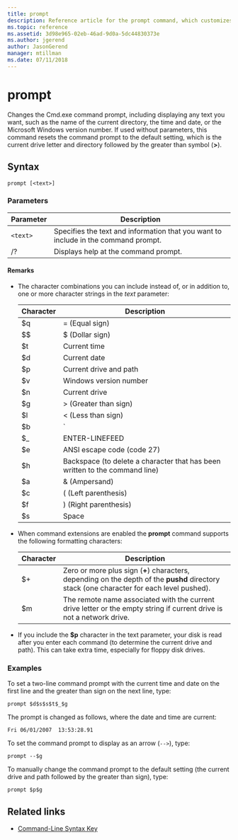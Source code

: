 ```yaml
---
title: prompt
description: Reference article for the prompt command, which customizes your Cmd.exe command prompt.
ms.topic: reference
ms.assetid: 3d98e965-02eb-46ad-9d0a-5dc44830373e
ms.author: jgerend
author: JasonGerend
manager: mtillman
ms.date: 07/11/2018
---
```


# prompt

Changes the Cmd.exe command prompt, including displaying any text you want, such as the name of the current directory, the time and date, or the Microsoft Windows version number. If used without parameters, this command resets the command prompt to the default setting, which is the current drive letter and directory followed by the greater than symbol (**>**).

## Syntax

```
prompt [<text>]
```

### Parameters

| Parameter | Description |
|--|--|
| `<text>` | Specifies the text and information that you want to include in the command prompt. |
| /? | Displays help at the command prompt. |

#### Remarks

- The character combinations you can include instead of, or in addition to, one or more character strings in the *text* parameter:

    | Character | Description |
    |--|--|
    | $q | = (Equal sign) |
    | $$ | $ (Dollar sign) |
    | $t | Current time |
    | $d | Current date |
    | $p | Current drive and path |
    | $v | Windows version number |
    | $n | Current drive |
    | $g | > (Greater than sign) |
    | $l | < (Less than sign) |
    | $b | `|` (Pipe symbol) |
    | $_ | ENTER-LINEFEED |
    | $e | ANSI escape code (code 27) |
    | $h | Backspace (to delete a character that has been written to the command line) |
    | $a | & (Ampersand) |
    | $c | ( (Left parenthesis) |
    | $f | ) (Right parenthesis) |
    | $s | Space |

- When command extensions are enabled the **prompt** command supports the following formatting characters:

    | Character | Description |
    |--|--|
    | $+ | Zero or more plus sign (**+**) characters, depending on the depth of the **pushd** directory stack (one character for each level pushed). |
    | $m | The remote name associated with the current drive letter or the empty string if current drive is not a network drive. |

- If you include the **$p** character in the text parameter, your disk is read after you enter each command (to determine the current drive and path). This can take extra time, especially for floppy disk drives.

### Examples

To set a two-line command prompt with the current time and date on the first line and the greater than sign on the next line, type:

```
prompt $d$s$s$t$_$g
```

The prompt is changed as follows, where the date and time are current:

```
Fri 06/01/2007  13:53:28.91
```

To set the command prompt to display as an arrow (`-->`), type:

```
prompt --$g
```

To manually change the command prompt to the default setting (the current drive and path followed by the greater than sign), type:

```
prompt $p$g
```

## Related links

- [Command-Line Syntax Key](command-line-syntax-key.md)
